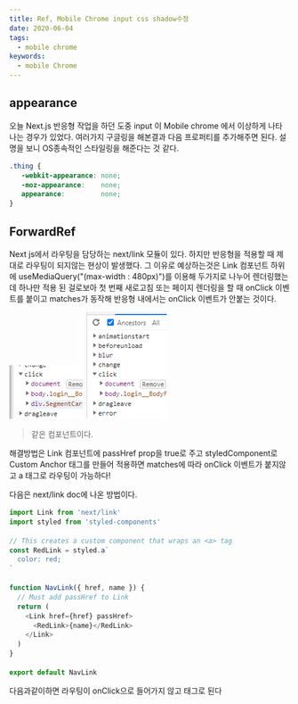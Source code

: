 ```yaml
---
title: Ref, Mobile Chrome input css shadow수정
date: 2020-06-04
tags:
  - mobile chrome
keywords:
  - mobile Chrome
---
```



## appearance
오늘 Next.js 반응형 작업을 하던 도중 input 이 Mobile chrome 에서 이상하게 나타나는 경우가 있었다. 
여러가지 구글링을 해본결과 다음 프로퍼티를 추가해주면 된다. 설명을 보니 OS종속적인 스타일링을 해준다는 것 같다.
```css
.thing {
   -webkit-appearance: none;
   -moz-appearance:    none;
   appearance:         none;
}
``` 

## ForwardRef 

Next js에서 라우팅을 담당하는 next/link 모듈이 있다. 하지만 반응형을 적용할 때 제대로 라우팅이 되지않는 현상이 발생했다.
그 이유로 예상하는것은 Link 컴포넌트 하위에 useMediaQuery("(max-width : 480px)")를 이용해 두가지로 나누어 렌더링했는데
하나만 적용 된 걸로보아 첫 번째 새로고침 또는 페이지 렌더링을 할 때 onClick 이벤트를 붙이고 matches가 동작해
반응형 내에서는 onClick 이벤트가 안붙는 것이다.

![](1.png) ![](2.png)
> 같은 컴포넌트이다.

해결방법은 Link 컴포넌트에 passHref prop을 true로 주고 styledComponent로 Custom Anchor 태그를 만들어 적용하면 matches에 
따라 onClick 이벤트가 붙지않고 a 태그로 라우팅이 가능하다!

다음은 next/link doc에 나온 방법이다.
```javascript
import Link from 'next/link'
import styled from 'styled-components'

// This creates a custom component that wraps an <a> tag
const RedLink = styled.a`
  color: red;
`

function NavLink({ href, name }) {
  // Must add passHref to Link
  return (
    <Link href={href} passHref>
      <RedLink>{name}</RedLink>
    </Link>
  )
}

export default NavLink
```

다음과같이하면 라우팅이 onClick으로 들어가지 않고 <a> 태그로 된다

